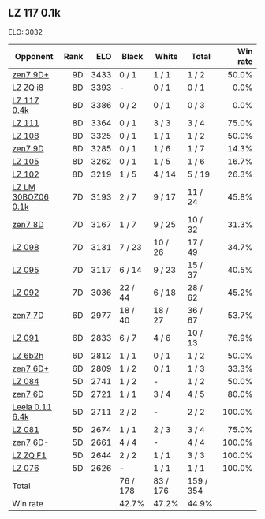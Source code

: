 ## LZ 117 0.1k ##

ELO: 3032

Opponent | Rank | ELO | Black | White | Total | Win rate
---------|-----:|----:|-------|-------|-------|-------:
[zen7 9D+](zen7%209D+.md) | 9D | 3433 | 0 / 1 | 1 / 1 | 1 / 2 | 50.0%
[LZ ZQ i8](LZ%20ZQ%20i8.md) | 8D | 3393 | - | 0 / 1 | 0 / 1 | 0.0%
[LZ 117 0.4k](LZ%20117%200.4k.md) | 8D | 3386 | 0 / 2 | 0 / 1 | 0 / 3 | 0.0%
[LZ 111](LZ%20111.md) | 8D | 3364 | 0 / 1 | 3 / 3 | 3 / 4 | 75.0%
[LZ 108](LZ%20108.md) | 8D | 3325 | 0 / 1 | 1 / 1 | 1 / 2 | 50.0%
[zen7 9D](zen7%209D.md) | 8D | 3285 | 0 / 1 | 1 / 6 | 1 / 7 | 14.3%
[LZ 105](LZ%20105.md) | 8D | 3262 | 0 / 1 | 1 / 5 | 1 / 6 | 16.7%
[LZ 102](LZ%20102.md) | 8D | 3219 | 1 / 5 | 4 / 14 | 5 / 19 | 26.3%
[LZ LM 30BOZ06 0.1k](LZ%20LM%2030BOZ06%200.1k.md) | 7D | 3193 | 2 / 7 | 9 / 17 | 11 / 24 | 45.8%
[zen7 8D](zen7%208D.md) | 7D | 3167 | 1 / 7 | 9 / 25 | 10 / 32 | 31.3%
[LZ 098](LZ%20098.md) | 7D | 3131 | 7 / 23 | 10 / 26 | 17 / 49 | 34.7%
[LZ 095](LZ%20095.md) | 7D | 3117 | 6 / 14 | 9 / 23 | 15 / 37 | 40.5%
[LZ 092](LZ%20092.md) | 7D | 3036 | 22 / 44 | 6 / 18 | 28 / 62 | 45.2%
[zen7 7D](zen7%207D.md) | 6D | 2977 | 18 / 40 | 18 / 27 | 36 / 67 | 53.7%
[LZ 091](LZ%20091.md) | 6D | 2833 | 6 / 7 | 4 / 6 | 10 / 13 | 76.9%
[LZ 6b2h](LZ%206b2h.md) | 6D | 2812 | 1 / 1 | 0 / 1 | 1 / 2 | 50.0%
[zen7 6D+](zen7%206D+.md) | 6D | 2809 | 1 / 2 | 0 / 1 | 1 / 3 | 33.3%
[LZ 084](LZ%20084.md) | 5D | 2741 | 1 / 2 | - | 1 / 2 | 50.0%
[zen7 6D](zen7%206D.md) | 5D | 2721 | 1 / 1 | 3 / 4 | 4 / 5 | 80.0%
[Leela 0.11 6.4k](Leela%200.11%206.4k.md) | 5D | 2711 | 2 / 2 | - | 2 / 2 | 100.0%
[LZ 081](LZ%20081.md) | 5D | 2674 | 1 / 1 | 2 / 3 | 3 / 4 | 75.0%
[zen7 6D-](zen7%206D-.md) | 5D | 2661 | 4 / 4 | - | 4 / 4 | 100.0%
[LZ ZQ F1](LZ%20ZQ%20F1.md) | 5D | 2644 | 2 / 2 | 1 / 1 | 3 / 3 | 100.0%
[LZ 076](LZ%20076.md) | 5D | 2626 | - | 1 / 1 | 1 / 1 | 100.0%
Total | | | 76 / 178 | 83 / 176 | 159 / 354 | 
Win rate| | | 42.7% | 47.2% | 44.9% | 
